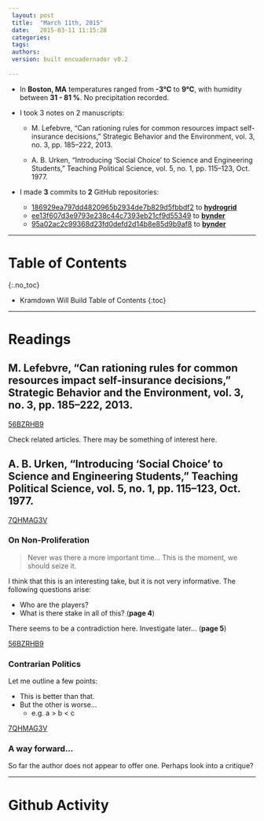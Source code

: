 ```yaml
--- 
 layout: post
 title:  "March 11th, 2015" 
 date:   2015-03-11 11:15:28 
 categories: 
 tags:
 authors:
 version: built encuadernador v0.2
 
--- 
```

  
* In __Boston, MA__ temperatures ranged from __-3℃__ to __9℃__, with humidity between __31 - 81 %__. 
No precipitation recorded. 

* I took 3 notes on 2 manuscripts:

    * M. Lefebvre, “Can rationing rules for common resources impact self-insurance decisions,” Strategic Behavior and the Environment, vol. 3, no. 3, pp. 185–222, 2013.

    * A. B. Urken, “Introducing ‘Social Choice’ to Science and Engineering Students,” Teaching Political Science, vol. 5, no. 1, pp. 115–123, Oct. 1977.

* I made __3__ commits to __2__ GitHub repositories:
    * [186929ea797dd4820965b2934de7b829d5fbbdf2](https://github.com/Kevin-M-Smith/hydrogrid/commit/186929ea797dd4820965b2934de7b829d5fbbdf2) to __[hydrogrid](https://github.com/Kevin-M-Smith/hydrogrid)__
    * [ee13f607d3e9793e238c44c7393eb21cf9d55349](https://github.com/Kevin-M-Smith/bynder/commit/ee13f607d3e9793e238c44c7393eb21cf9d55349) to __[bynder](https://github.com/Kevin-M-Smith/bynder)__
    * [95a02ac2c99368d23fd0defd2d14b8e85d9b9af8](https://github.com/Kevin-M-Smith/bynder/commit/95a02ac2c99368d23fd0defd2d14b8e85d9b9af8) to __[bynder](https://github.com/Kevin-M-Smith/bynder)__

<!--details--> 
________________________________________________________________________________________

# Table of Contents
{:.no_toc}

* Kramdown Will Build Table of Contents
{:toc}

________________________________________________________________________________________

# Readings 

## M. Lefebvre, “Can rationing rules for common resources impact self-insurance decisions,” Strategic Behavior and the Environment, vol. 3, no. 3, pp. 185–222, 2013.

<div class="note"><a href="https://www.zotero.org/groups/kevin-m-smith/items/56BZRHB9">56BZRHB9</a></div>

Check related articles. There may be something of interest here. 


## A. B. Urken, “Introducing ‘Social Choice’ to Science and Engineering Students,” Teaching Political Science, vol. 5, no. 1, pp. 115–123, Oct. 1977.

<div class="note"><a href="https://www.zotero.org/groups/kevin-m-smith/items/56BZRHB9">7QHMAG3V</a></div>


### On Non-Proliferation

> Never was there a more important time... This is the moment, we should seize it. 

I think that this is an interesting take, but it is not very informative. The following questions arise: 

* Who are the players?
* What is there stake in all of this? (__page 4__)


There seems to be a contradiction here. Investigate later... (__page 5__)


<div class="note"><a href="https://www.zotero.org/groups/kevin-m-smith/items/56BZRHB9">56BZRHB9</a></div>

### Contrarian Politics

Let me outline a few points:

-   This is better than that.
-   But the other is worse...
    -   e.g. a \> b \< c


<div class="note"><a href="https://www.zotero.org/groups/kevin-m-smith/items/56BZRHB9">7QHMAG3V</a></div>


### A way forward...

So far the author does not appear to offer one. Perhaps look into a critique?

________________________________________________________________________________________

# Github Activity



